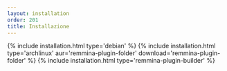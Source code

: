```yaml
---
layout: installation
order: 201
title: Installazione
---
```

{% include installation.html type='debian' %}
{% include installation.html type='archlinux' aur='remmina-plugin-folder' download='remmina-plugin-folder' %}
{% include installation.html type='remmina-plugin-builder' %}
